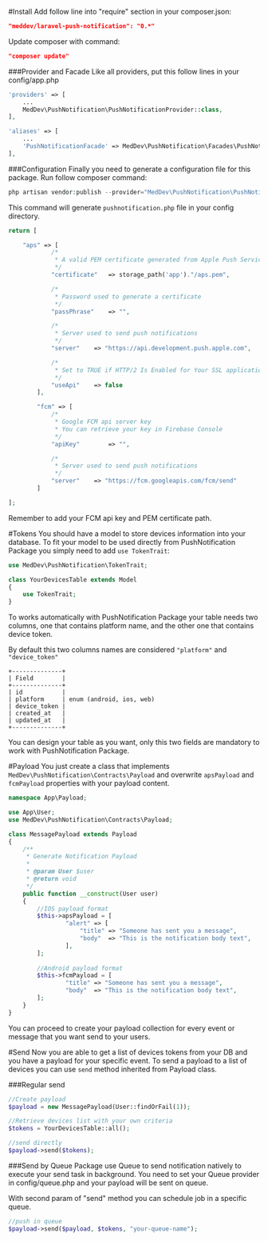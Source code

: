 #Install
Add follow line into "require" section in your composer.json:

```json
"meddev/laravel-push-notification": "0.*"
```

Update composer with command:

```json
"composer update"
```

###Provider and Facade
Like all providers, put this follow lines in your config/app.php

```php
'providers' => [
	...
	MedDev\PushNotification\PushNotificationProvider::class,
],
```

```php
'aliases' => [
	...
	'PushNotificationFacade' => MedDev\PushNotification\Facades\PushNotificationFacade::class,
],
```

###Configuration
Finally you need to generate a configuration file for this package.
Run follow composer command:

```php
php artisan vendor:publish --provider="MedDev\PushNotification\PushNotificationProvider"
```

This command will generate `pushnotification.php` file in your config directory.
```php
return [

    "aps" => [
        	/*
        	 * A valid PEM certificate generated from Apple Push Service certificate
        	 */
            "certificate" 	=> storage_path('app')."/aps.pem",

        	/*
        	 * Password used to generate a certificate
        	 */
            "passPhrase"  	=> "",

            /*
        	 * Server used to send push notifications
        	 */
            "server"  	=> "https://api.development.push.apple.com",

            /*
        	 * Set to TRUE if HTTP/2 Is Enabled for Your SSL application
        	 */
            "useApi"    => false
        ],

        "fcm" => [
        	/*
        	 * Google FCM api server key
        	 * You can retrieve your key in Firebase Console
        	 */
            "apiKey"      	=> "",

            /*
        	 * Server used to send push notifications
        	 */
            "server"  	=> "https://fcm.googleapis.com/fcm/send"
        ]

];
```
Remember to add your FCM api key and PEM certificate path.

#Tokens
You should have a model to store devices information into your database. To fit your model to be used directly from PushNotification Package you simply need to add `use TokenTrait`:

```php
use MedDev\PushNotification\TokenTrait;

class YourDevicesTable extends Model
{
    use TokenTrait;
}
```

To works automatically with PushNotification Package your table needs two columns, one that contains platform name, and the other one that contains device token.

By default this two columns names are considered `"platform"` and `"device_token"`

```
+--------------+
| Field        |
+--------------+
| id           |
| platform     | enum (android, ios, web)
| device_token |
| created_at   |
| updated_at   |
+--------------+
```

You can design your table as you want, only this two fields are mandatory to work with PushNotification Package. 

#Payload
You just create a class that implements `MedDev\PushNotification\Contracts\Payload` and overwrite `apsPayload` and `fcmPayload` properties with your payload content.

```php
namespace App\Payload;

use App\User;
use MedDev\PushNotification\Contracts\Payload;

class MessagePayload extends Payload
{
	/**
	 * Generate Notification Payload
	 *
	 * @param User $user
	 * @return void
	 */
	public function __construct(User user)
	{
		//IOS payload format	
		$this->apsPayload = [
				"alert" => [
					"title" => "Someone has sent you a message",
                    "body" 	=> "This is the notification body text",
				],
		];
		
		//Android payload format
		$this->fcmPayload = [
				"title" => "Someone has sent you a message",
				"body" 	=> "This is the notification body text",
		];
	}
}
```
You can proceed to create your payload collection for every event or message that you want send to your users.

#Send
Now you are able to get a list of devices tokens from your DB and you have a payload for your specific event.
To send a payload to a list of devices you can use `send` method inherited from Payload class.

###Regular send
```php
//Create payload
$payload = new MessagePayload(User::findOrFail(1));

//Retrieve devices list with your own criteria
$tokens = YourDevicesTable::all();

//send directly
$payload->send($tokens);
```

###Send by Queue 
Package use Queue to send notification natively to execute your send task in background. You need to set your Queue provider in config/queue.php and your payload will be sent on queue.

With second param of "send" method you can schedule job in a specific queue.

```php
//push in queue
$payload->send($payload, $tokens, "your-queue-name");
```


